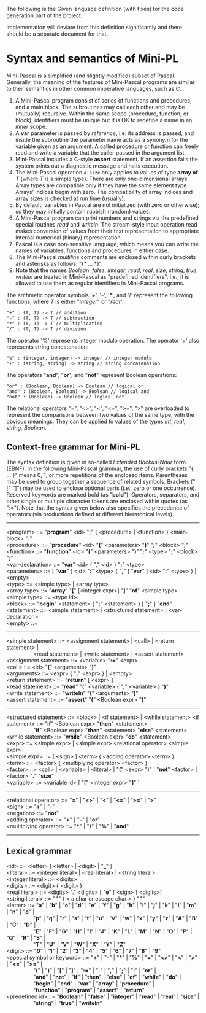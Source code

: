 The following is the Given language definition (with fixes) for the code generation part of the project.

Implementation will deviate from this definition significantly and there should be a separate document for that.

# Syntax and semantics of Mini-PL

Mini-Pascal is a simplified (and slightly modified) subset of Pascal. Generally, the meaning of the
features of Mini-Pascal programs are similar to their semantics in other common imperative
languages, such as C.

1. A Mini-Pascal program consist of series of functions and procedures, and a main block. The
subroutines may call each other and may be (mutually) recursive. Within the same scope
(procedure, function, or block), identifiers must be unique but it is OK to redefine a name in
an *inner* scope.
2. A **var** parameter is passed by *reference*, i.e. its address is passed, and inside the subroutine
the parameter name acts as a synonym for the variable given as an argument. A called
procedure or function can freely read and write a variable that the caller passed in the
argument list.
3. Mini-Pascal includes a C-style **assert** statement. If an assertion fails the system prints out a
diagnostic message and halts execution.
4. The Mini-Pascal operation `a.size` only applies to values of type **array of** *T* (where *T* is a
simple type). There are only one-dimensional arrays. Array types are compatible only if they
have the same element type. Arrays' indices begin with zero. The compatibility of array
indices and array sizes is checked at run time (usually).
5. By default, variables in Pascal are not initialized (with zero or otherwise); so they may
initially contain rubbish (random) values.
6. A Mini-Pascal program can print numbers and strings via the predefined special routines
*read* and *writeln*. The stream-style input operation read makes conversion of values from
their text representation to appropriate internal numerical (binary) representation.
7. Pascal is a case non-sensitive language, which means you can write the names of variables,
functions and procedures in either case.
8. The Mini-Pascal *multiline* comments are enclosed within curly brackets and asterisks as
follows: "{\* ... \*}".
9. Note that the names *Boolean*, *false*, *integer*, *read*, *real*, *size*, *string*, *true*, *writeln* are treated
in Mini-Pascal as "predefined identifiers", i.e., it is allowed to use them as regular identifiers
in Mini-Pascal programs.

The arithmetic operator symbols '+', '-', '\*', and '/' represent the following functions, where *T* is
either "*integer*" or "*real*".

```
"+" : (T, T) -> T // addition
"-" : (T, T) -> T // subtraction
"*" : (T, T) -> T // multiplication
"/" : (T, T) -> T // division
```

The operator '%' represents integer modulo operation. The operator '+' also represents string
concatenation:

```
"%" : (integer, integer) -> integer // integer modulo
"+" : (string, string) -> string // string concatenation
```

The operators "**and**", "**or**", and "**not**" represent Boolean operations:

```
"or" : (Boolean, Boolean) -> Boolean // logical or
"and" : (Boolean, Boolean) -> Boolean // logical and
"not" : (Boolean) -> Boolean // logical not
```

The relational operators "=", "<>", "<", "<=", ">=", ">" are overloaded to represent the
comparisons between two values of the same type, with the obvious meanings. They can be applied
to values of the types *int*, *real*, *string*, *Boolean*.

## Context-free grammar for Mini-PL

The syntax definition is given in so-called *Extended Backus-Naur* form (EBNF). In the following
Mini-Pascal grammar, the use of curly brackets "{ ... }" means 0, 1, or more repetitions of the
enclosed items. Parentheses may be used to group together a sequence of related symbols. Brackets
("[" "]") may be used to enclose optional parts (i.e., zero or one occurrence). Reserved keywords are
marked bold (as "**bold**"). Operators, separators, and other single or multiple character tokens are
enclosed within quotes (as ":="). Note that the syntax given below also specifies the precedence of
operators (via productions defined at different hierarchical levels).

---

\<program> ::= "**program**" \<id> "**;**" { \<procedure> | \<function> } \<main-block> "**.**"  
\<procedure> ::= "**procedure**" \<id> "**(**" \<parameters> "**)**" "**;**" \<block> "**;**"  
\<function> ::= "**function**" \<id> "**(**" \<parameters> "**)**" "**:**" \<type> "**;**" \<block> "**;**"  
\<var-declaration> ::= "**var**" \<id> { "," \<id> } "**:**" \<type>  
\<parameters> ::= [ "**var**" ] \<id> "**:**" \<type> { "**,**" [ "**var**" ] \<id> "**:**" \<type> } | \<empty>  
\<type> ::= \<simple type> | \<array type>  
\<array type> ::= "**array**" "**[**" [\<integer expr>] "**]**" "**of**" \<simple type>  
\<simple type> ::= \<type id>  
\<block> ::= "**begin**" \<statement> { "**;**" \<statement> } [ "**;**" ] "**end**"  
\<statement> ::= \<simple statement> | \<structured statement> | \<var-declaration>  
\<empty> ::=

---

\<simple statement> ::= \<assignment statement> | \<call> | \<return statement> |  
&emsp;&emsp;&emsp;&emsp;&emsp;\<read statement> | \<write statement> | \<assert statement></pre>  
\<assignment statement> ::= \<variable> "**:=**" \<expr>  
\<call> ::= \<id> "**(**" \<arguments> "**)**"  
\<arguments> ::= \<expr> { "**,**" \<expr> } | \<empty>  
\<return statement> ::= "**return**" [ \<expr> ]  
\<read statement> ::= "**read**" "**(**" \<variable> { "**,**" \<variable> } "**)**"  
\<write statement> ::= "**writeln**" "**(**" \<arguments> "**)**"  
\<assert statement> ::= "**assert**" "**(**" \<Boolean expr> "**)**"
  
---
  
\<structured statement> ::= \<block> | \<if statement> | \<while statement>
\<if statement> ::= "**if**" \<Boolean expr> "**then**" \<statement> |  
&emsp;&emsp;&emsp;&emsp;&emsp;"**if**" \<Boolean expr> "**then**" \<statement> "**else**" \<statement>  
\<while statement> ::= "**while**" \<Boolean expr> "**do**" \<statement>  
\<expr> ::= \<simple expr> | \<simple expr> \<relational operator> \<simple expr>  
\<simple expr> ::= [ \<sign> ] \<term> { \<adding operator> \<term> }  
\<term> ::= \<factor> { \<multiplying operator> \<factor> }  
\<factor> ::= \<call> | \<variable> | \<literal> | "**(**" \<expr> "**)**" | "**not**" \<factor> | \<factor> "**.**" "**size**"  
\<variable> ::= \<variable id> [ "**[**" \<integer expr> "**]**" ]
  
----
  
\<relational operator> ::= "**=**" | "**\<>**" | "**\<**" | "**\<=**" | "**>=**" | "**>**"  
\<sign> ::= "**+**" | "**-**"  
\<negation> ::= "**not**"  
\<adding operator> ::= "**+**" | "**-**" | "**or**"  
\<multiplying operator> ::= "**\***" | "**/**" | "**%**" | "**and**"
  
---
  
## Lexical grammar
  
\<id> ::= \<letter> { \<letter> | \<digit> | "**\_**" }  
\<literal> ::= \<integer literal> | \<real literal> | \<string literal>  
\<integer literal> ::= \<digits>  
\<digits> ::= \<digit> { \<digit> }  
\<real literal> ::= \<digits> "." \<digits> [ "**e**" [ \<sign> ] \<digits>]  
\<string literal> ::= "**\"**" { \< a char or escape char > } "**\"**"  
\<letter> ::= "**a**" | "**b**" | "**c**" | "**d**" | "**e**" | "**f**" | "**g**" | "**h**" | "**i**" | "**j**" | "**k**" | "**l**" | "**m**" | "**n**" | "**o**" |  
&emsp;&emsp;&emsp;&emsp;&emsp;"**p**" | "**q**" | "**r**" | "**s**" | "**t**" | "**u**" | "**v**" | "**w**" | "**x**" | "**y**" | "**z**" | "**A**" | "**B**" | "**C**" | "**D**" |  
&emsp;&emsp;&emsp;&emsp;&emsp;"**E**" | "**F**" | "**G**" | "**H**" | "**I**" | "**J**" | "**K**" | "**L**" | "**M**" | "**N**" | "**O**" | "**P**" | "**Q**" | "**R**" | "**S**" |  
&emsp;&emsp;&emsp;&emsp;&emsp;"**T**" | "**U**" | "**V**" | "**W**" | "**X**" | "**Y**" | "**Z**"  
\<digit> ::= "**0**" | "**1**" | "**2**" | "**3**" | "**4**" | "**5**" | "**6**" | "**7**" | "**8**" | "**9**"  
\<special symbol or keyword> ::= "**+**" | "**-**" | "**\***" | "**%**" | "**=**" | "**\<>**" | "**\<**" | "**>**" | "**\<=**" | "**>=**" |  
&emsp;&emsp;&emsp;&emsp;&emsp;"**(**" | "**)**" | "**[**" | "**]**" | "**:=**" | "**.**" | "**,**" | "**;**" | "**:**" | "**or**" |  
&emsp;&emsp;&emsp;&emsp;&emsp;"**and**" | "**not**" | "**if**" | "**then**" | "**else**" | "**of**" | "**while**" | "**do**" |  
&emsp;&emsp;&emsp;&emsp;&emsp;"**begin**" | "**end**" | "**var**" | "**array**" | "**procedure**" |  
&emsp;&emsp;&emsp;&emsp;&emsp;"**function**" | "**program**" | "**assert**" | "**return**"  
\<predefined id> ::= "**Boolean**" | "**false**" | "**integer**" | "**read**" | "**real**" | "**size**" |  
&emsp;&emsp;&emsp;&emsp;&emsp;"**string**" | "**true**" | "**writeln**"

